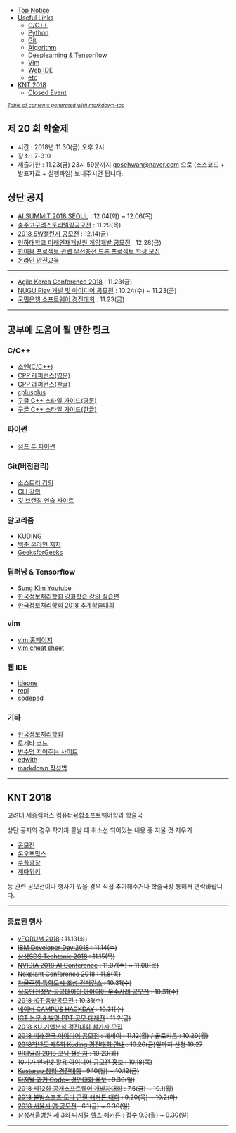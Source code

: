 - [Top Notice](#top-notice)
- [Useful Links](#useful-links)
  * [C/C++](#c-c--)
  * [Python](#python)
  * [Git](#git)
  * [Algorithm](#algorithm)
  * [Deeplearning & Tensorflow](#deeplearning---tensorflow)
  * [Vim](#vim)
  * [Web IDE](#web-ide)
  * [etc](#etc)
- [KNT 2018](#knt-2018)
  * [Closed Event](#closed-event)

<small><i><a href='http://ecotrust-canada.github.io/markdown-toc/'>Table of contents generated with markdown-toc</a></i></small>


## 제 20 회 학술제
- 시간 : 2018년 11.30(금) 오후 2시 
- 장소 : 7-310 
- 제출기한 : 11.23(금) 23시 59분까지 gosehwan@naver.com 으로 (소스코드 + 발표자료 + 실행파일) 보내주시면 됩니다.

## 상단 공지
- [AI SUMMIT 2018 SEOUL](http://aisummit.co.kr/) : 12.04(화) ~ 12.06(목)
- [충주고구려스토리텔링공모전](http://uccpr.kr/2018/chungju_go/) : 11.29(목)
- [2018 SW챌린지 공모전](http://www.detizen.com/contest/?Category=19&Idx=65251) : 12.14(금)
- [인하대학교 미래인재개발원 게임개발 공모전](https://blog.naver.com/inhahrdgame/221375468205) : 12.28(금)
- [한이음 프로젝트 관련 무선충전 드론 프로젝트 학생 모집](http://sejongjwizard.korea.ac.kr/user/boardList.action?command=view2&boardId=56994&boardSeq=3496592)
- [온라인 안전교육](http://sejongjwizard.korea.ac.kr/user/boardList.action?command=view2&boardId=56994&boardSeq=3496299)

***
- [Agile Korea Conference 2018](https://www.facebook.com/events/475462472857275/) : 11.23(금)
- [NUGU Play 개발 및 아이디어 공모전](https://developers.nugu.co.kr/#/) : 10.24(수) ~ 11.23(금)
- [국민은행 소프트웨어 경진대회](http://www.kbsccoding.com/) : 11.23(금)

***

## 공부에 도움이 될 만한 링크

### C/C++
- [소엔(C/C++)](http://soen.kr)
- [CPP 레퍼런스(영문)](https://en.cppreference.com/w/)
- [CPP 레퍼런스(한글)](https://ko.cppreference.com/w/)
- [cplusplus](http://www.cplusplus.com/)
- [구글 C++ 스타일 가이드(영문)](https://google.github.io/styleguide/cppguide.html)
- [구글 C++ 스타일 가이드(한글)](http://jongwook.kim/google-styleguide/trunk/cppguide.xml)

### 파이썬
- [점프 투 파이썬](https://wikidocs.net/book/1)

### Git(버전관리)
- [소스트리 강의](https://www.youtube.com/playlist?list=PLuHgQVnccGMCejd1l8C8oyZSYQDtkMRAg)
- [CLI 강의](https://www.youtube.com/playlist?list=PLuHgQVnccGMATJK16UJ9Fjay0ozrSZKiI)
- [깃 브랜칭 연습 사이트](https://learngitbranching.js.org/)

### 알고리즘
- [KUDING](https://kuding.korea.ac.kr/)
- [백준 온라인 저지](https://www.acmicpc.net/)
- [GeeksforGeeks](https://www.geeksforgeeks.org/)

### 딥러닝 & Tensorflow
- [Sung Kim Youtube](https://www.youtube.com/playlist?list=PLlMkM4tgfjnLSOjrEJN31gZATbcj_MpUm)
- [한국정보처리학회 강화학습 강의 실습편](https://github.com/wonseokjung/KIPS_Reinforcement)
- [한국정보처리학회 2018 추계학술대회](https://www.manuscriptlink.com/society/kips/conference/2018fall)

### vim
- [vim 홈페이지](https://www.vim.org/)
- [vim cheat sheet](https://vim.rtorr.com/lang/ko/)

### 웹 IDE
- [ideone](http://ideone.com)
- [repl](http://repl.it)
- [codepad](http://codepad.org/)

### 기타
- [한국정보처리학회](http://www.kips.or.kr/)
- [로제타 코드](http://rosettacode.org/wiki/Rosetta_Code)
- [변수명 지어주는 사이트](https://www.curioustore.com/#!/)
- [edwith](https://www.edwith.org/)
- [markdown 작성법](https://gist.github.com/ihoneymon/652be052a0727ad59601)

***

## KNT 2018
고려대 세종캠퍼스 컴퓨터융합소프트웨어학과 학술국

상단 공지의 경우 학기까 끝날 때 취소선 되어있는 내용 중 지울 것 지우기

- [공모전](http://www.detizen.com/contest/?Category=19)
- [온오프믹스](https://www.onoffmix.com/)
- [쿠플광장](https://kuple.kr/free)
- [제타위키](https://zetawiki.com/wiki/2018_국내_IT_컨퍼런스_일정)

등 관련 공모전이나 행사가 있을 경우 직접 추가해주거나 학술국장 통해서 연락바랍니다.

***

### 종료된 행사 

- ~~[vFORUM 2018](http://www.vmwarekorea.co.kr/vFORUM2018/) : 11.13(화)~~
- ~~[IBM Developer Day 2018](https://developer.ibm.com/kr/devday2018/) : 11.14(수)~~
- ~~[삼성SDS Techtonic 2018](https://www.samsungsds.com/global/ko/about/event/techtonic2018.html) : 11.15(목)~~
- ~~[NVIDIA 2018 AI Conference](https://www.nvidia.com/ko-kr/ai-conference/agenda/) : 11.07(수) ~ 11.08(목)~~
- ~~[Nexplant Conference 2018](https://www.samsungsds.com/global/ko/about/event/nexplant-conference-2018.html) : 11.8(목)~~
- ~~[자율주행 특화도시 조성 컨퍼런스](http://sejongjwizard.korea.ac.kr/user/boardList.action?command=view&page=1&boardId=56994&boardSeq=3496973) : 10.31(수)~~
- ~~[식품안전정보 공공데이터 아이디어·우수사례 공모전](https://www.thinkcontest.com/m/Contest/ContestDetail.html?id=8289) : 10.31(수)~~
- ~~[2018 ICT 융합공모전](https://www.thinkcontest.com/m/Contest/ContestDetail.html?id=8203) : 10.31(수)~~
- ~~[네이버 CAMPUS HACKDAY](https://recruit.navercorp.com/naver/job/detail/developer?annoId=20000984&classId=&jobId=&entTypeCd=004&searchTxt=) : 10.31(수)~~
- ~~[ICT 논문 & 발명 PPT 공모 대제전](http://contest.etnews.com/10th/) : 11.2(금)~~
- ~~[2018 KU 기업분석 경진대회 참가자 모집](https://kuple.kr/free/1881180)~~
- ~~[2018 미래한국 아이디어 공모전](http://sejongjwizard.korea.ac.kr/user/boardList.action?command=view&page=1&boardId=56994&boardSeq=3496953) : 에세이 : 11.12(월) / 콜로키움 : 10.29(월)~~
- ~~[2018학년도 제5회 Kuding 경진대회 안내](https://goo.gl/forms/cKs07cHEkipDGlwa2) : 10.26(금)일까지 신청 10.27~~
- ~~[이데일리 2018 코딩 챌린지](https://coding.edaily.co.kr/) : 10.23(화)~~
- ~~[10기가 인터넷 활용 아이디어 공모전 홍보](http://sejongjwizard.korea.ac.kr/user/boardList.action?command=view2&boardId=56994&boardSeq=3496567) : 10.18(목)~~
- ~~[Kustarup 창업 경진대회](startup.korea.ac.kr) : 9.10(월) ~ 10.12(금)~~
- ~~[디지털 과거 Code+ 경연대회 홍보](http://sejongjwizard.korea.ac.kr/user/boardList.action?command=view2&boardId=56994&boardSeq=3496575) : 9.30(일)~~
- ~~[2018 제12회 공개소프트웨어 개발자대회](https://project.oss.kr/index.do) : 7.6(금) ~ 10.1(월)~~
- ~~[2018 불법스포츠 도박 근절 해커톤 대회](http://www.sportshackathon.kr/) : 9.20(목) ~ 10.2(화)~~
- ~~[2018 서울시 앱 공모전](https://mplatform.seoul.go.kr/w/index.do) : 6.1(금) ~ 9.30(일)~~
- ~~[삼성서울병원 제 3회 디지털 헬스 해커톤](https://digitalhealthhack.org/) : 접수 9.3(월) ~ 9.30(일)~~
***
